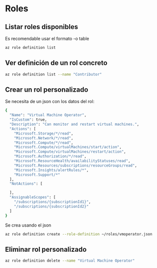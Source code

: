 # Roles

## Listar roles disponibles

Es recomendable usar el formato -o table

```bash
az role definition list
```

## Ver definición de un rol concreto

```bash
az role definition list --name "Contributor"
```

## Crear un rol personalizado

Se necesita de un json con los datos del rol:

```bash
{
  "Name": "Virtual Machine Operator",
  "IsCustom": true,
  "Description": "Can monitor and restart virtual machines.",
  "Actions": [
    "Microsoft.Storage/*/read",
    "Microsoft.Network/*/read",
    "Microsoft.Compute/*/read",
    "Microsoft.Compute/virtualMachines/start/action",
    "Microsoft.Compute/virtualMachines/restart/action",
    "Microsoft.Authorization/*/read",
    "Microsoft.ResourceHealth/availabilityStatuses/read",
    "Microsoft.Resources/subscriptions/resourceGroups/read",
    "Microsoft.Insights/alertRules/*",
    "Microsoft.Support/*"
  ],
  "NotActions": [

  ],
  "AssignableScopes": [
    "/subscriptions/{subscriptionId1}",
    "/subscriptions/{subscriptionId2}"
  ]
}
```

Se crea usando el json

```bash
az role definition create --role-definition ~/roles/vmoperator.json
```

## Eliminar rol personalizado

```bash
az role definition delete --name "Virtual Machine Operator"
```
